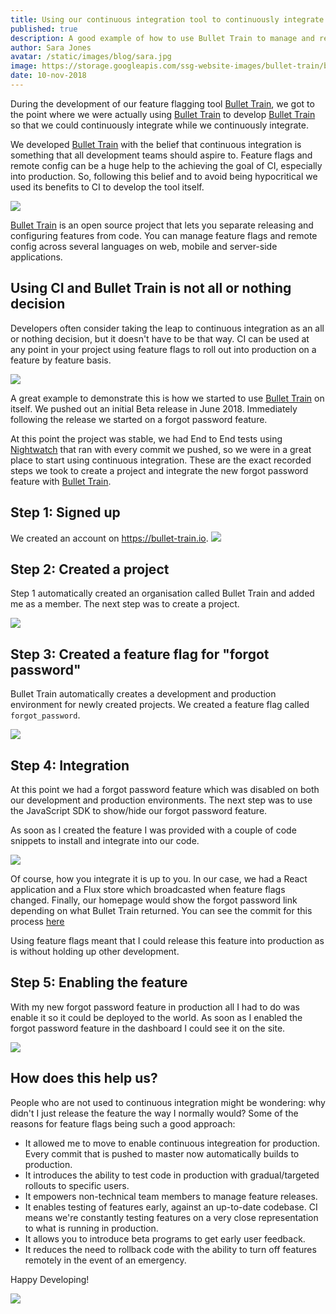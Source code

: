 ```yaml
---
title: Using our continuous integration tool to continuously integrate our continuous integration tool
published: true
description: A good example of how to use Bullet Train to manage and release features remotely
author: Sara Jones
avatar: /static/images/blog/sara.jpg
image: https://storage.googleapis.com/ssg-website-images/bullet-train/bullet-train.png
date: 10-nov-2018
---
```


During the development of our feature flagging tool <a href="https://bullet-train.io"/>Bullet Train</a>, we got to the point where we were actually using <a href="https://bullet-train.io"/>Bullet Train</a> to develop <a href="https://bullet-train.io"/>Bullet Train</a> so that we could continuously integrate while we continuously integrate.

We developed <a href="https://bullet-train.io"/>Bullet Train</a> with the belief that continuous integration is something that all development teams should aspire to. Feature flags and remote config can be a huge help to the achieving the goal of CI, especially into production. So, following this belief and to avoid being hypocritical we used its benefits to CI to develop the tool itself.

<img src="https://i.imgflip.com/2c5koa.jpg"/>

<a href="https://bullet-train.io"/>Bullet Train</a> is an open source project that lets you separate releasing and configuring features from code. You can manage feature flags and remote config across several languages on web, mobile and server-side applications.

## Using CI and Bullet Train is not all or nothing decision

Developers often consider taking the leap to continuous integration as an all or nothing decision, but it doesn't have to be that way. CI can be used at any point in your project using feature flags to roll out into production on a feature by feature basis.

<img src="http://www.pokerupdate.com/assets/Managed/NewsArticles/poker-all-in-slider.jpeg"/>

A great example to demonstrate this is how we started to use <a href="https://bullet-train.io"/>Bullet Train</a> on itself. We pushed out an initial Beta release in June 2018. Immediately following the release we started on a forgot password feature.

At this point the project was stable, we had End to End tests using [Nightwatch](http://nightwatchjs.org/) that ran with every commit we pushed, so we were in a great place to start using continuous integration. These are the exact recorded steps we took to create a project and integrate the new forgot password feature with <a href="https://bullet-train.io"/>Bullet Train</a>.

## Step 1: Signed up
We created an account on <a href="https://bullet-train.io"/>https://bullet-train.io</a>.
<img src="https://image.ibb.co/nf5C7y/signup.png"/>

## Step 2: Created a project
Step 1 automatically created an organisation called Bullet Train and added me as a member. The next step was to create a project.

<img src="https://media.giphy.com/media/1SzJiKed03cSWwiTCj/giphy.gif"/>

## Step 3: Created a feature flag for "forgot password"
Bullet Train automatically creates a development and production environment for newly created projects. We created a feature flag called ```forgot_password```.

<img src="https://media.giphy.com/media/1ffNjU8hha2pkCDAkG/giphy.gif"/>

## Step 4: Integration

At this point we had a forgot password feature which was disabled on both our development and production environments. The next step was to use the JavaScript SDK to show/hide our forgot password feature.

As soon as I created the feature I was provided with a couple of code snippets to install and integrate into our code.

<img src="https://preview.ibb.co/mqer2y/code_snippets.png"/>

Of course, how you integrate it is up to you. In our case, we had a React application and a Flux store which broadcasted when feature flags changed. Finally, our homepage would show the forgot password link depending on what Bullet Train returned. You can see the commit for this process <a href="https://github.com/SolidStateGroup/bullet-train-frontend/commit/8192b905e2ef177817bcabb91f5693a5b785fc4d#diff-9cc8a89e380f5af71da71c573661881dR98">here</a>

Using feature flags meant that I could release this feature into production as is without holding up other development.

## Step 5: Enabling the feature

With my new forgot password feature in production all I had to do was enable it so it could be deployed to the world. As soon as I enabled the forgot password feature in the dashboard I could see it on the site.

<img src="https://media.giphy.com/media/3d1s0A0xjg8IdA7GDt/giphy.gif"/>

## How does this help us?

People who are not used to continuous integration might be wondering: why didn't I just release the feature the way I normally would? Some of the reasons for feature flags being such a good approach:

- It allowed me to move to enable continuous integreation for production. Every commit that is pushed to master now automatically builds to production.
- It introduces the ability to test code in production with gradual/targeted rollouts to specific users.
- It empowers non-technical team members to manage feature releases.
- It enables testing of features early, against an up-to-date codebase. CI means we're constantly testing features on a very close representation to what is running in production.
- It allows you to introduce beta programs to get early user feedback.
- It reduces the need to rollback code with the ability to turn off features remotely in the event of an emergency.

Happy Developing!

<a href="https://bullet-train.io">
<img src="https://raw.githubusercontent.com/SolidStateGroup/bullet-train-frontend/master/hero.png"/>
</a>